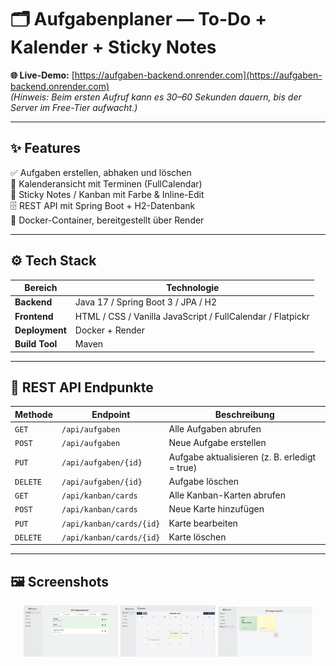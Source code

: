 # 🗂️ Aufgabenplaner — To-Do + Kalender + Sticky Notes

**🌐 Live-Demo:** [https://aufgaben-backend.onrender.com](https://aufgaben-backend.onrender.com)  
_(Hinweis: Beim ersten Aufruf kann es 30–60 Sekunden dauern, bis der Server im Free-Tier aufwacht.)_

---

## ✨ Features
✅ Aufgaben erstellen, abhaken und löschen  
📅 Kalenderansicht mit Terminen (FullCalendar)  
📝 Sticky Notes / Kanban mit Farbe & Inline-Edit  
🗄️ REST API mit Spring Boot + H2-Datenbank  
🐳 Docker-Container, bereitgestellt über Render

---

## ⚙️ Tech Stack

| Bereich | Technologie |
|----------|--------------|
| **Backend** | Java 17 / Spring Boot 3 / JPA / H2 |
| **Frontend** | HTML / CSS / Vanilla JavaScript / FullCalendar / Flatpickr |
| **Deployment** | Docker + Render |
| **Build Tool** | Maven |

---

## 🔗 REST API Endpunkte

| Methode | Endpoint | Beschreibung |
|----------|-----------|--------------|
| `GET` | `/api/aufgaben` | Alle Aufgaben abrufen |
| `POST` | `/api/aufgaben` | Neue Aufgabe erstellen |
| `PUT` | `/api/aufgaben/{id}` | Aufgabe aktualisieren (z. B. erledigt = true) |
| `DELETE` | `/api/aufgaben/{id}` | Aufgabe löschen |
| `GET` | `/api/kanban/cards` | Alle Kanban-Karten abrufen |
| `POST` | `/api/kanban/cards` | Neue Karte hinzufügen |
| `PUT` | `/api/kanban/cards/{id}` | Karte bearbeiten |
| `DELETE` | `/api/kanban/cards/{id}` | Karte löschen |

---


## 🖼️ Screenshots

<p align="center">
  <img src="./screenshot.png" width="30%">
  <img src="./screenshot2.png" width="30%">
  <img src="./screenshot3.png" width="30%">
</p>
